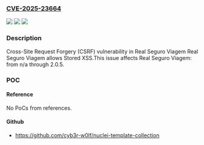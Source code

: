 ### [CVE-2025-23664](https://cve.mitre.org/cgi-bin/cvename.cgi?name=CVE-2025-23664)
![](https://img.shields.io/static/v1?label=Product&message=Real%20Seguro%20Viagem&color=blue)
![](https://img.shields.io/static/v1?label=Version&message=n%2Fa%3C%3D%202.0.5%20&color=brighgreen)
![](https://img.shields.io/static/v1?label=Vulnerability&message=CWE-352%20Cross-Site%20Request%20Forgery%20(CSRF)&color=brighgreen)

### Description

Cross-Site Request Forgery (CSRF) vulnerability in Real Seguro Viagem Real Seguro Viagem allows Stored XSS.This issue affects Real Seguro Viagem: from n/a through 2.0.5.

### POC

#### Reference
No PoCs from references.

#### Github
- https://github.com/cyb3r-w0lf/nuclei-template-collection

